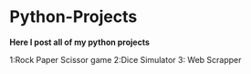 # Python-Projects

**Here I post all of my python projects** 

1:Rock Paper Scissor game
2:Dice Simulator
3: Web Scrapper 
